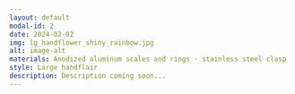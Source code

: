 ```yaml
---
layout: default
modal-id: 2
date: 2024-02-02
img: lg_handflower_shiny_rainbow.jpg
alt: image-alt
materials: Anodized aluminum scales and rings · stainless steel clasp
style: Large handflair
description: Description coming soon...
---
```

